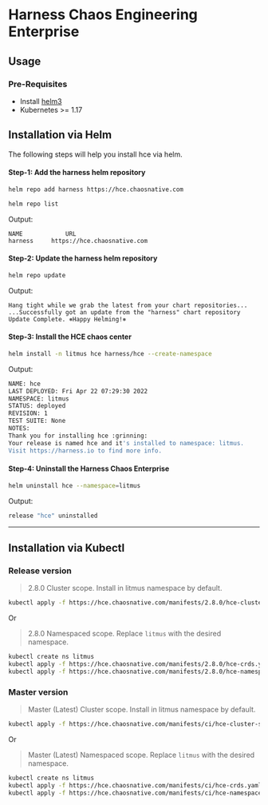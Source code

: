 # Harness Chaos Engineering Enterprise

## Usage

### Pre-Requisites

- Install [helm3](https://helm.sh/docs/intro/install/)
- Kubernetes >= 1.17

## Installation via Helm

The following steps will help you install hce via helm.

#### Step-1: Add the harness helm repository

```bash
helm repo add harness https://hce.chaosnative.com

helm repo list
```

Output:
```
NAME            URL
harness     https://hce.chaosnative.com                                                               
```

#### Step-2: Update the harness helm repository

```bash
helm repo update
```

Output:
```
Hang tight while we grab the latest from your chart repositories...
...Successfully got an update from the "harness" chart repository
Update Complete. ⎈Happy Helming!⎈
```

#### Step-3: Install the HCE chaos center

```bash
helm install -n litmus hce harness/hce --create-namespace
```

Output:
```bash
NAME: hce
LAST DEPLOYED: Fri Apr 22 07:29:30 2022
NAMESPACE: litmus
STATUS: deployed
REVISION: 1
TEST SUITE: None
NOTES:
Thank you for installing hce :grinning:
Your release is named hce and it's installed to namespace: litmus.
Visit https://harness.io to find more info.
```

#### Step-4: Uninstall the Harness Chaos Enterprise

```bash
helm uninstall hce --namespace=litmus
```

Output:
```bash
release "hce" uninstalled
```
---

## Installation via Kubectl

### Release version
> 2.8.0 Cluster scope. Install in litmus namespace by default.

```bash
kubectl apply -f https://hce.chaosnative.com/manifests/2.8.0/hce-cluster-scope.yaml
```

Or

> 2.8.0 Namespaced scope. Replace `litmus` with the desired namespace.

```bash
kubectl create ns litmus
kubectl apply -f https://hce.chaosnative.com/manifests/2.8.0/hce-crds.yaml
kubectl apply -f https://hce.chaosnative.com/manifests/2.8.0/hce-namespace.yaml -n litmus
```

### Master version

> Master (Latest) Cluster scope. Install in litmus namespace by default.

```bash
kubectl apply -f https://hce.chaosnative.com/manifests/ci/hce-cluster-scope.yaml
```

Or

> Master (Latest) Namespaced scope. Replace `litmus` with the desired namespace.

```bash
kubectl create ns litmus
kubectl apply -f https://hce.chaosnative.com/manifests/ci/hce-crds.yaml
kubectl apply -f https://hce.chaosnative.com/manifests/ci/hce-namespace.yaml -n litmus
```